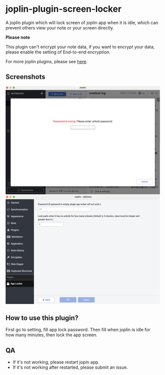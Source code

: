 # joplin-plugin-screen-locker

A joplin plugin which will lock screen of joplin app when it is idle, which can prevent others view your note or your screen directly.

**Please note** 

This plugin can't encrypt your note data, if you want to encrypt your data, please enable the setting of End-to-end encryption.

For more joplin plugins, please see [here](https://github.com/joplin/plugins).

## Screenshots

![screen](./imgs/screen.png)
![setting](./imgs/setting.png)

## How to use this plugin?

First go to setting, fill app lock password. Then fill when joplin is idle for how many minutes, then lock the app screen.

## QA

* If it's not working, please restart jopin app.
* If it's not working after restarted, please submit an issue.
